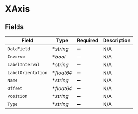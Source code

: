 # XAxis


## Fields

| Field              | Type               | Required           | Description        |
| ------------------ | ------------------ | ------------------ | ------------------ |
| `DataField`        | **string*          | :heavy_minus_sign: | N/A                |
| `Inverse`          | **bool*            | :heavy_minus_sign: | N/A                |
| `LabelInterval`    | **string*          | :heavy_minus_sign: | N/A                |
| `LabelOrientation` | **float64*         | :heavy_minus_sign: | N/A                |
| `Name`             | **string*          | :heavy_minus_sign: | N/A                |
| `Offset`           | **float64*         | :heavy_minus_sign: | N/A                |
| `Position`         | **string*          | :heavy_minus_sign: | N/A                |
| `Type`             | **string*          | :heavy_minus_sign: | N/A                |
